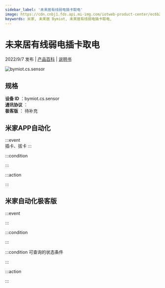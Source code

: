 ```yaml
---
sidebar_label: '未来居有线弱电插卡取电'
image: https://cdn.cnbj1.fds.api.mi-img.com/iotweb-product-center/ec6b280eacc49c616a7e3cc72cad79eb_1657881896140.png?GalaxyAccessKeyId=AKVGLQWBOVIRQ3XLEW&Expires=9223372036854775807&Signature=ze5cuh/SZhzmqe/1LzF6ejJjKCw=
keywords: 米家, 未来居 Bymiot, 未来居有线弱电插卡取电, 
---
```

# 未来居有线弱电插卡取电

2022/9/7 发布 | [产品百科](https://home.mi.com/webapp/content/baike/product/index.html?model=bymiot.cs.sensor/) | [说明书](https://home.mi.com/views/introduction.html?model=bymiot.cs.sensor&region=cn)

![bymiot.cs.sensor](https://cdn.cnbj1.fds.api.mi-img.com/iotweb-product-center/ec6b280eacc49c616a7e3cc72cad79eb_1657881896140.png?GalaxyAccessKeyId=AKVGLQWBOVIRQ3XLEW&Expires=9223372036854775807&Signature=ze5cuh/SZhzmqe/1LzF6ejJjKCw=)

## 规格  
> 
**设备 ID** ：bymiot.cs.sensor  
**通讯协议** ：  
**极客版**  ： 待补充 


## 米家APP自动化  

:::event  
插卡、拔卡
:::

:::condition  

:::

:::action   

:::

## 米家自动化极客版  

:::event  

:::

:::condition  

:::

:::condition 可查询的状态条件  

:::

:::action  

:::

        
